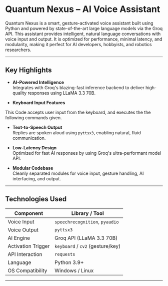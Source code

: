 # **Quantum Nexus – AI Voice Assistant**

Quantum Nexus is a smart, gesture-activated voice assistant built using Python and powered by state-of-the-art large language models via the Groq API. This assistant provides intelligent, natural language conversations with voice input and output. It is optimized for performance, minimal latency, and modularity, making it perfect for AI developers, hobbyists, and robotics researchers.

---

##  **Key Highlights**

-  **AI-Powered Intelligence**  
  Integrates with Groq's blazing-fast inference backend to deliver high-quality responses using LLaMA 3.3 70B.

-  **Keyboard Input Features**

  This Code accepts user input from the keyboard, and executes the the following commands given.
  
-  **Text-to-Speech Output**  
  Replies are spoken aloud using `pyttsx3`, enabling natural, fluid communication.

-  **Low-Latency Design**  
  Optimized for fast AI responses by using Groq's ultra-performant model API.

-  **Modular Codebase**  
  Cleanly separated modules for voice input, gesture handling, AI interfacing, and output.

---

##  Technologies Used

| **Component**           | **Library / Tool**   |
|--------------------|--------------------------|
| Voice Input         | `speechrecognition`, `pyaudio` |
| Voice Output        | `pyttsx3`                |
| AI Engine           | Groq API (LLaMA 3.3 70B) |
| Activation Trigger  | `keyboard` / `cv2` (gesture/key) |
| API Interaction     | `requests`               |
| Language            | Python 3.9+              |
| OS Compatibility    | Windows / Linux          |

---


